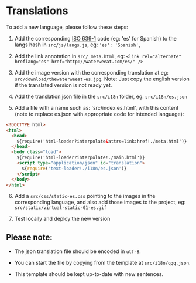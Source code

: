 # Translations

To add a new language, please follow these steps:

1. Add the corresponding [ISO 639-1](https://en.wikipedia.org/wiki/ISO_639-1) code (eg: 'es' for Spanish) to the langs hash in `src/js/langs.js`, eg: `'es': 'Spanish',`

2. Add the link annotation in `src/_meta.html`, eg: `<link rel="alternate" hreflang="es" href="http://waterweeat.com/es/" />`

3. Add the image version with the corresponding translation at eg: `src/download/thewaterweeat-es.jpg`. Note: Just copy the english version if the translated version is not ready yet.

4. Add the translation json file in the `src/i18n` folder, eg: `src/i18n/es.json`

5. Add a file with a name such as: 'src/index.es.html', with this content (note to replace es.json with appropriate code for intended language):
```html
<!DOCTYPE html>
<html>
  <head>
    ${require('html-loader?interpolate&attrs=link:href!./meta.html')}
  </head>
  <body class="load">
    ${require('html-loader?interpolate!./main.html')}
    <script type="application/json" id="translation">
      ${require('text-loader!./i18n/es.json')}
    </script>
  </body>
</html>
```

6. Add a `src/css/static-es.css` pointing to the images in the corresponding language, and also add those images to the project, eg: `src/static/virtual-static-01-es.gif`

7. Test locally and deploy the new version

## Please note:

- The json translation file should be encoded in `utf-8`.

- You can start the file by copying from the template at `src/i18n/qqq.json`.

- This template should be kept up-to-date with new sentences.
